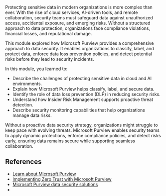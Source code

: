Protecting sensitive data in modern organizations is more complex than ever. With the rise of cloud services, AI-driven tools, and remote collaboration, security teams must safeguard data against unauthorized access, accidental exposure, and emerging risks. Without a structured approach to data protection, organizations face compliance violations, financial losses, and reputational damage.

This module explored how Microsoft Purview provides a comprehensive approach to data security. It enables organizations to classify, label, and protect data, enforce data loss prevention policies, and detect potential risks before they lead to security incidents.

In this module, you learned to:

- Describe the challenges of protecting sensitive data in cloud and AI environments.
- Explain how Microsoft Purview helps classify, label, and secure data.
- Identify the role of data loss prevention (DLP) in reducing security risks.
- Understand how Insider Risk Management supports proactive threat detection.
- Describe security monitoring capabilities that help organizations manage data risks.

Without a proactive data security strategy, organizations might struggle to keep pace with evolving threats. Microsoft Purview enables security teams to apply dynamic protections, enforce compliance policies, and detect risks early, ensuring data remains secure while supporting seamless collaboration.

## References

- [Learn about Microsoft Purview](/purview/purview)
- [Implementing Zero Trust with Microsoft Purview](/zero-trust-microsoft-purview)
- [Microsoft Purview data security solutions](/purview/purview-security)
- 